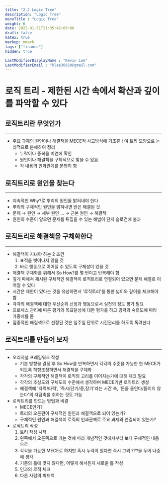 ```yaml
---
title: "2.2 Logic Tree"
description: "Logic Tree"
menuTitle : "Logic Tree"
weight: 6
date: 2022-01-31T21:35:42+09:00
draft: false
katex: true
markup: mmark
tags: ["finance"]
hidden: true

LastModifierDisplayName : "Kevin Lee"
LastModifierEmail : "klee30810@gmail.com"
---
```


# 로직 트리 - 제한된 시간 속에서 확산과 깊이를 파악할 수 있다





## 로직트리란 무엇인가

---

- 주요 과제의 원인이나 해결책을 MECE적 사고방식에 기초휴ㅏ여 트리 모양으로 논리적으로 분해하여 정리
  - 누락이나 중복을 미연에 확인
  - 원인이나 해결책을 구체적으로 찾을 수 있음
  - 각 내용의 인과관계를 분명히 함



## 로직트리로 원인을 찾는다

---

- 지속적인 Why?로 뿌리의 원인을 밝혀내야 한다
- 뿌리의 구체적인 원인을 밝혀내면 반은 해결된 것
- 문제 → 원인 → 세부 원인 ... → 근본 원인 → 해결책
- 원인의 수준이 얕으면 문제를 뒤집을 수 있는 해법이 단지 슬로건에 불과



## 로직트리로 해결책을 구체화한다

---

- 해결책이 지녀야 하는 2 조건
  1. 표적을 벗어나지 않을 것
  2. 바로 행동으로 이어질 수 있도록 구체성이 있을 것
- 해결책 구체화를 위해서 So How?를 몇 번이고 반복해야 함
- 깊게 파헤쳐 제시된 구체적인 해결책이 로직트리로 연결되어 있으면 문제 해결로 이어질 수 있다
- 시간은 제한이 있다는 것을 유념하면서 '로직트리'를 통한 넓이와 깊이를 체크해야 함
- 각각의 해결책에 대한 우선순위 선정과 행동으로서 실천의 정도 평가 필요
- 프로세스 관리에 따른 평가와 목표달성에 대한 평가를 하고 경력과 숙련도에 따라 가중치를 둠
- 집중적인 해결책으로 선정된 것은 일주일 단위로 시간관리를 하도록 독려한다

 

## 로직트리를 만들어 보자

---

- 오리지널 프레임워크 작성
  - 기본 방향을 결정 후 So How를 반복하면서 각각의 수준을 가능한 한 MECE가 되도록 하향조정하면서 해결책을 구체화
  - 각각의 구체적인 해결책이 로직의 고리롤 이어지는가에 대해 체크 필요
  - 각각의 추상도와 구체도의 수준에서 생각하며 MECE기반 로직트리 생성
  - 해결책에 '자력/타력', '즉시/단기/중,장기'라는 시간 축, '돈을 들인다/들이지 않는다'의 자금축을 취하는 것도 가능
- 로직트리를 만드는 방법과 비결
  - MECE인가?
  - 트리의 오른편이 구체적인 원인과 해결책으로 되어 있는가?
  - 구체적인 원인과  해결책이 로직의 인과관꼐로 주요 과제와 연결되어 있는가?
- 로직트리 작성
  1. 트리 작성 시작
  2. 왼쪽에서 오른쪽으로 가는 것에 따라 개념적인 것에서부터 보다 구체적인 내용으로
  3. 각각을 가능한 MECE로 하지만 혹시 누락이 있다면 즉시 그외 ???을 두어 나중에 생각
  4. 기존의 틀에 맞지 않다면, 어떻게 해서든지 새로운 틀 작성
  5. 인과의 로직 체크
  6. 다른 사람의 피드백

